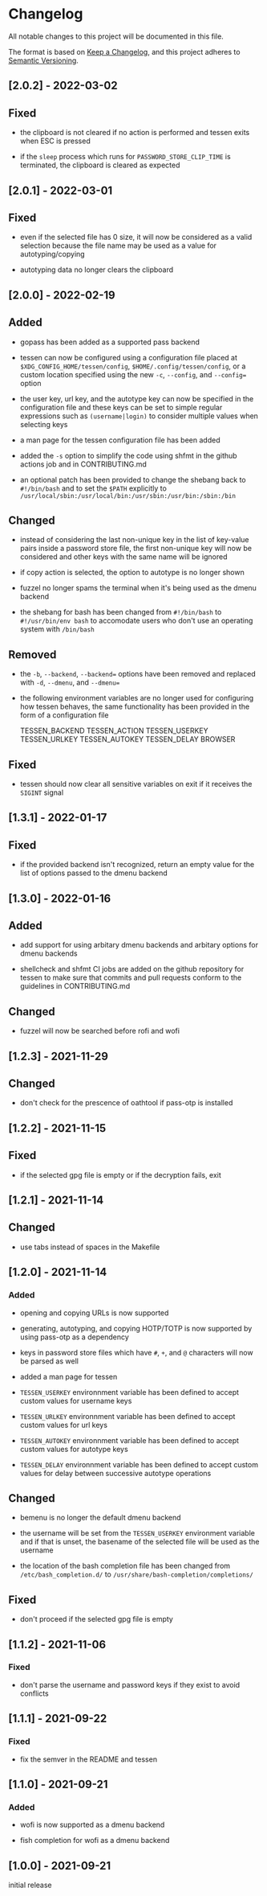 # Changelog
All notable changes to this project will be documented in this file.

The format is based on [Keep a Changelog](https://keepachangelog.com/en/1.0.0/),
and this project adheres to [Semantic Versioning](https://semver.org/spec/v2.0.0.html).

## [2.0.2] - 2022-03-02

## Fixed

- the clipboard is not cleared if no action is performed and tessen exits when ESC is pressed

- if the `sleep` process which runs for `PASSWORD_STORE_CLIP_TIME` is terminated, the clipboard is
  cleared as expected

## [2.0.1] - 2022-03-01

## Fixed

- even if the selected file has 0 size, it will now be considered as a valid selection because the
  file name may be used as a value for autotyping/copying

- autotyping data no longer clears the clipboard

## [2.0.0] - 2022-02-19

## Added

- gopass has been added as a supported pass backend

- tessen can now be configured using a configuration file placed at
  `$XDG_CONFIG_HOME/tessen/config`, `$HOME/.config/tessen/config`, or a custom location specified
  using the new `-c`, `--config`, and `--config=` option

- the user key, url key, and the autotype key can now be specified in the configuration file and
  these keys can be set to simple regular expressions such as `(username|login)` to consider
  multiple values when selecting keys

- a man page for the tessen configuration file has been added

- added the `-s` option to simplify the code using shfmt in the github actions job and in
  CONTRIBUTING.md

- an optional patch has been provided to change the shebang back to `#!/bin/bash` and to set the
  `$PATH` explicitly to `/usr/local/sbin:/usr/local/bin:/usr/sbin:/usr/bin:/sbin:/bin`

## Changed

- instead of considering the last non-unique key in the list of key-value pairs inside a password
  store file, the first non-unique key will now be considered and other keys with the same name will
  be ignored

- if copy action is selected, the option to autotype is no longer shown

- fuzzel no longer spams the terminal when it's being used as the dmenu backend

- the shebang for bash has been changed from `#!/bin/bash` to `#!/usr/bin/env bash` to accomodate
  users who don't use an operating system with `/bin/bash`

## Removed

- the `-b`, `--backend`, `--backend=` options have been removed and replaced with `-d`, `--dmenu`,
  and `--dmenu=`

- the following environment variables are no longer used for configuring how tessen behaves, the
  same functionality has been provided in the form of a configuration file

    TESSEN_BACKEND
    TESSEN_ACTION
    TESSEN_USERKEY
    TESSEN_URLKEY
    TESSEN_AUTOKEY
    TESSEN_DELAY
    BROWSER

## Fixed

- tessen should now clear all sensitive variables on exit if it receives the `SIGINT` signal

## [1.3.1] - 2022-01-17

## Fixed

- if the provided backend isn't recognized, return an empty value for the list of options passed to
  the dmenu backend

## [1.3.0] - 2022-01-16

## Added

- add support for using arbitary dmenu backends and arbitary options for dmenu backends

- shellcheck and shfmt CI jobs are added on the github repository for tessen to make sure that
  commits and pull requests conform to the guidelines in CONTRIBUTING.md

## Changed

- fuzzel will now be searched before rofi and wofi

## [1.2.3] - 2021-11-29

## Changed

- don't check for the prescence of oathtool if pass-otp is installed

## [1.2.2] - 2021-11-15

## Fixed

- if the selected gpg file is empty or if the decryption fails, exit

## [1.2.1] - 2021-11-14

## Changed

- use tabs instead of spaces in the Makefile

## [1.2.0] - 2021-11-14

### Added

- opening and copying URLs is now supported

- generating, autotyping, and copying HOTP/TOTP is now supported by using pass-otp as a dependency

- keys in password store files which have `#`, `+`, and `@` characters will now be parsed as well

- added a man page for tessen

- `TESSEN_USERKEY` environnment variable has been defined to accept custom values for username keys

- `TESSEN_URLKEY` environnment variable has been defined to accept custom values for url keys

- `TESSEN_AUTOKEY` environnment variable has been defined to accept custom values for autotype keys

- `TESSEN_DELAY` environnment variable has been defined to accept custom values for delay between
  successive autotype operations

## Changed

- bemenu is no longer the default dmenu backend

- the username will be set from the `TESSEN_USERKEY` environment variable and if that is unset, the
  basename of the selected file will be used as the username

- the location of the bash completion file has been changed from `/etc/bash_completion.d/` to
  `/usr/share/bash-completion/completions/`

## Fixed

- don't proceed if the selected gpg file is empty

## [1.1.2] - 2021-11-06

### Fixed

- don't parse the username and password keys if they exist to avoid conflicts

## [1.1.1] - 2021-09-22

### Fixed

- fix the semver in the README and tessen

## [1.1.0] - 2021-09-21

### Added

- wofi is now supported as a dmenu backend

- fish completion for wofi as a dmenu backend

## [1.0.0] - 2021-09-21

initial release
